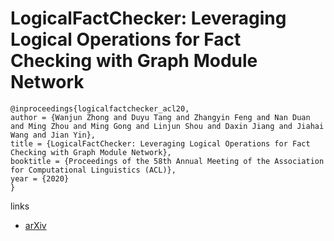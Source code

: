 # LogicalFactChecker: Leveraging Logical Operations for Fact Checking with Graph Module Network

```
@inproceedings{logicalfactchecker_acl20,
author = {Wanjun Zhong and Duyu Tang and Zhangyin Feng and Nan Duan and Ming Zhou and Ming Gong and Linjun Shou and Daxin Jiang and Jiahai Wang and Jian Yin},
title = {LogicalFactChecker: Leveraging Logical Operations for Fact Checking with Graph Module Network},
booktitle = {Proceedings of the 58th Annual Meeting of the Association for Computational Linguistics (ACL)},
year = {2020}
}
```

links
- [arXiv](https://arxiv.org/abs/2004.13659)

